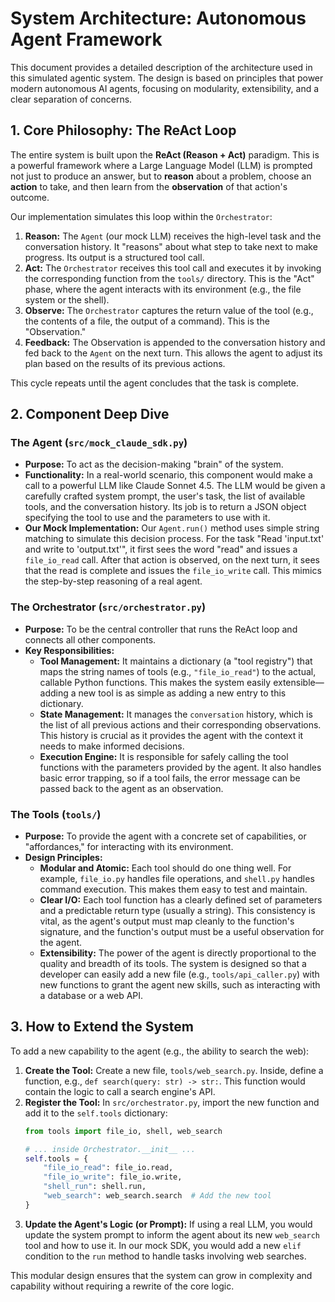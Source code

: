 # System Architecture: Autonomous Agent Framework

This document provides a detailed description of the architecture used in this simulated agentic system. The design is based on principles that power modern autonomous AI agents, focusing on modularity, extensibility, and a clear separation of concerns.

## 1. Core Philosophy: The ReAct Loop

The entire system is built upon the **ReAct (Reason + Act)** paradigm. This is a powerful framework where a Large Language Model (LLM) is prompted not just to produce an answer, but to **reason** about a problem, choose an **action** to take, and then learn from the **observation** of that action's outcome.

Our implementation simulates this loop within the `Orchestrator`:

1.  **Reason:** The `Agent` (our mock LLM) receives the high-level task and the conversation history. It "reasons" about what step to take next to make progress. Its output is a structured tool call.
2.  **Act:** The `Orchestrator` receives this tool call and executes it by invoking the corresponding function from the `tools/` directory. This is the "Act" phase, where the agent interacts with its environment (e.g., the file system or the shell).
3.  **Observe:** The `Orchestrator` captures the return value of the tool (e.g., the contents of a file, the output of a command). This is the "Observation."
4.  **Feedback:** The Observation is appended to the conversation history and fed back to the `Agent` on the next turn. This allows the agent to adjust its plan based on the results of its previous actions.

This cycle repeats until the agent concludes that the task is complete.

## 2. Component Deep Dive

### The Agent (`src/mock_claude_sdk.py`)

-   **Purpose:** To act as the decision-making "brain" of the system.
-   **Functionality:** In a real-world scenario, this component would make a call to a powerful LLM like Claude Sonnet 4.5. The LLM would be given a carefully crafted system prompt, the user's task, the list of available tools, and the conversation history. Its job is to return a JSON object specifying the tool to use and the parameters to use with it.
-   **Our Mock Implementation:** Our `Agent.run()` method uses simple string matching to simulate this decision process. For the task "Read 'input.txt' and write to 'output.txt'", it first sees the word "read" and issues a `file_io_read` call. After that action is observed, on the next turn, it sees that the read is complete and issues the `file_io_write` call. This mimics the step-by-step reasoning of a real agent.

### The Orchestrator (`src/orchestrator.py`)

-   **Purpose:** To be the central controller that runs the ReAct loop and connects all other components.
-   **Key Responsibilities:**
    -   **Tool Management:** It maintains a dictionary (a "tool registry") that maps the string names of tools (e.g., `"file_io_read"`) to the actual, callable Python functions. This makes the system easily extensible—adding a new tool is as simple as adding a new entry to this dictionary.
    -   **State Management:** It manages the `conversation` history, which is the list of all previous actions and their corresponding observations. This history is crucial as it provides the agent with the context it needs to make informed decisions.
    -   **Execution Engine:** It is responsible for safely calling the tool functions with the parameters provided by the agent. It also handles basic error trapping, so if a tool fails, the error message can be passed back to the agent as an observation.

### The Tools (`tools/`)

-   **Purpose:** To provide the agent with a concrete set of capabilities, or "affordances," for interacting with its environment.
-   **Design Principles:**
    -   **Modular and Atomic:** Each tool should do one thing well. For example, `file_io.py` handles file operations, and `shell.py` handles command execution. This makes them easy to test and maintain.
    -   **Clear I/O:** Each tool function has a clearly defined set of parameters and a predictable return type (usually a string). This consistency is vital, as the agent's output must map cleanly to the function's signature, and the function's output must be a useful observation for the agent.
    -   **Extensibility:** The power of the agent is directly proportional to the quality and breadth of its tools. The system is designed so that a developer can easily add a new file (e.g., `tools/api_caller.py`) with new functions to grant the agent new skills, such as interacting with a database or a web API.

## 3. How to Extend the System

To add a new capability to the agent (e.g., the ability to search the web):

1.  **Create the Tool:** Create a new file, `tools/web_search.py`. Inside, define a function, e.g., `def search(query: str) -> str:`. This function would contain the logic to call a search engine's API.
2.  **Register the Tool:** In `src/orchestrator.py`, import the new function and add it to the `self.tools` dictionary:
    ```python
    from tools import file_io, shell, web_search

    # ... inside Orchestrator.__init__ ...
    self.tools = {
        "file_io_read": file_io.read,
        "file_io_write": file_io.write,
        "shell_run": shell.run,
        "web_search": web_search.search  # Add the new tool
    }
    ```
3.  **Update the Agent's Logic (or Prompt):** If using a real LLM, you would update the system prompt to inform the agent about its new `web_search` tool and how to use it. In our mock SDK, you would add a new `elif` condition to the `run` method to handle tasks involving web searches.

This modular design ensures that the system can grow in complexity and capability without requiring a rewrite of the core logic.